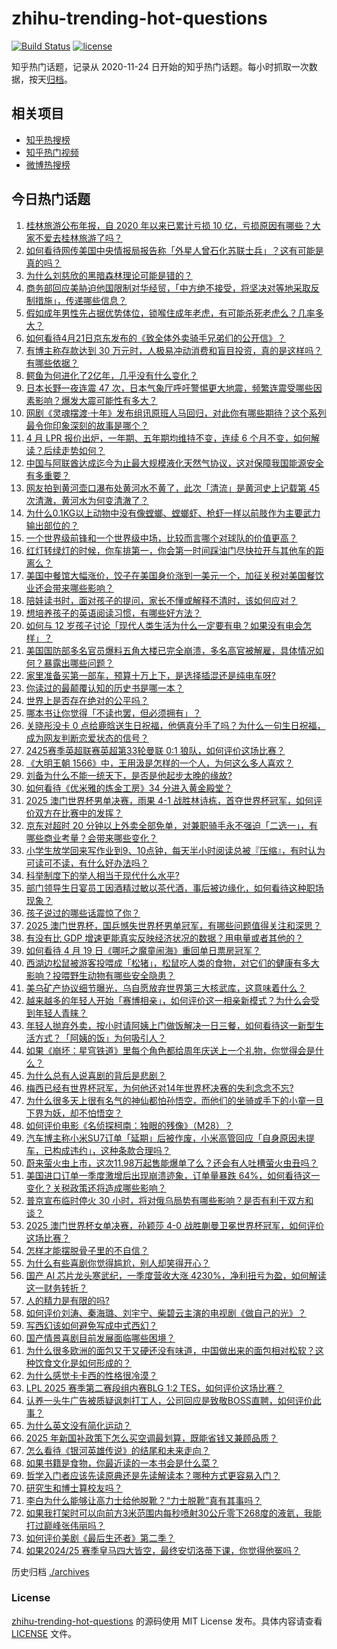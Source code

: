 # zhihu-trending-hot-questions

[![Build Status](https://github.com/justjavac/zhihu-trending-hot-questions/workflows/ci/badge.svg?branch=master)](https://github.com/justjavac/zhihu-trending-hot-questions/actions)
[![license](https://img.shields.io/github/license/justjavac/zhihu-trending-hot-questions)](https://github.com/justjavac/zhihu-trending-hot-questions/blob/master/LICENSE)

知乎热门话题，记录从 2020-11-24
日开始的知乎热门话题。每小时抓取一次数据，按天[归档](./archives)。

## 相关项目

- [知乎热搜榜](https://github.com/justjavac/zhihu-trending-top-search)
- [知乎热门视频](https://github.com/justjavac/zhihu-trending-hot-video)
- [微博热搜榜](https://github.com/justjavac/weibo-trending-hot-search)

## 今日热门话题

<!-- BEGIN -->
<!-- 最后更新时间 Mon Apr 21 2025 12:25:31 GMT+0800 (China Standard Time) -->

1. [桂林旅游公布年报，自 2020 年以来已累计亏损 10 亿，亏损原因有哪些？大家不爱去桂林旅游了吗？](https://www.zhihu.com/question/1897359892001551000)
1. [如何看待网传美国中央情报局报告称「外星人曾石化苏联士兵」？这有可能是真的吗？](https://www.zhihu.com/question/1897211816213464600)
1. [为什么刘慈欣的黑暗森林理论可能是错的？](https://www.zhihu.com/question/1896917637738509300)
1. [商务部回应美胁迫他国限制对华经贸，「中方绝不接受，将坚决对等地采取反制措施」，传递哪些信息？](https://www.zhihu.com/question/1897575818252759300)
1. [假如成年男性先占据优势体位，锁喉住成年老虎，有可能杀死老虎么？几率多大？](https://www.zhihu.com/question/1890442443511551500)
1. [如何看待4月21日京东发布的《致全体外卖骑手兄弟们的公开信》？](https://www.zhihu.com/question/1897572559186280700)
1. [有博主称存款达到 30 万元时，人极易冲动消费和盲目投资，真的是这样吗？有哪些依据？](https://www.zhihu.com/question/1897028991606550800)
1. [鳄鱼为何进化了2亿年，几乎没有什么变化？](https://www.zhihu.com/question/1892250684868511500)
1. [日本长野一夜连震 47 次，日本气象厅呼吁警惕更大地震，频繁连震受哪些因素影响？爆发大震可能性有多大？](https://www.zhihu.com/question/1896918501169526500)
1. [网剧《灵魂摆渡·十年》发布组讯原班人马回归，对此你有哪些期待？这个系列最令你印象深刻的故事是哪个？](https://www.zhihu.com/question/1896176455278364700)
1. [4 月 LPR 报价出炉，一年期、五年期均维持不变，连续 6 个月不变，如何解读？后续走势如何？](https://www.zhihu.com/question/1897579311126521900)
1. [中国与阿联酋达成迄今为止最大规模液化天然气协议，这对保障我国能源安全有多重要？](https://www.zhihu.com/question/1896974317545284000)
1. [网友拍到黄河壶口瀑布处黄河水不黄了，此次「清流」是黄河史上记载第 45 次清澈，黄河水为何变清澈了？](https://www.zhihu.com/question/1896883591805367600)
1. [为什么0.1KG以上动物中没有像螳螂、螳螂虾、枪虾一样以前肢作为主要武力输出部位的？](https://www.zhihu.com/question/1896697656799105800)
1. [一个世界级前锋和一个世界级中场，比较而言哪个对球队的价值更高？](https://www.zhihu.com/question/1896617540551157000)
1. [红灯转绿灯的时候，你车排第一，你会第一时间踩油门尽快拉开与其他车的距离么？](https://www.zhihu.com/question/1896531409570621200)
1. [美国中餐馆大幅涨价，饺子在美国身价涨到一美元一个，加征关税对美国餐饮业还会带来哪些影响？](https://www.zhihu.com/question/1897393662230491400)
1. [陪娃读书时，面对孩子的提问，家长不懂或解释不清时，该如何应对？](https://www.zhihu.com/question/1894310578534737200)
1. [想培养孩子的英语阅读习惯，有哪些好方法？](https://www.zhihu.com/question/1892142320478050000)
1. [如何与 12 岁孩子讨论「现代人类生活为什么一定要有电？如果没有电会怎样」？](https://www.zhihu.com/question/1892524863765344300)
1. [美国国防部多名官员爆料五角大楼已完全崩溃，多名高官被解雇，具体情况如何？暴露出哪些问题？](https://www.zhihu.com/question/1897314613340628700)
1. [家里准备买第一部车，预算十万上下，是选择插混还是纯电车呀?](https://www.zhihu.com/question/1895283425973339000)
1. [你读过的最颠覆认知的历史书是哪一本？](https://www.zhihu.com/question/1895075268273599700)
1. [世界上是否存在绝对的公平吗？](https://www.zhihu.com/question/1895903548291663600)
1. [哪本书让你觉得「不读也罢，但必须拥有」？](https://www.zhihu.com/question/1893333430437115000)
1. [关晓彤没卡 0 点给鹿晗送生日祝福，他俩真分手了吗？为什么一句生日祝福，成为网友判断恋爱状态的信号？](https://www.zhihu.com/question/1897237552915773400)
1. [2425赛季英超联赛英超第33轮曼联 0:1 狼队，如何评价这场比赛？](https://www.zhihu.com/question/1897424017138377700)
1. [《大明王朝 1566》中，王用汲是怎样的一个人，为何这么多人喜欢？](https://www.zhihu.com/question/1894689174914830800)
1. [刘备为什么不能一统天下，是否是他起步太晚的缘故?](https://www.zhihu.com/question/13221325890)
1. [如何看待《优米雅的炼金工房》34 分进入黄金殿堂？](https://www.zhihu.com/question/14833440000)
1. [2025 澳门世界杯男单决赛，雨果 4-1 战胜林诗栋，首夺世界杯冠军，如何评价双方在比赛中的发挥？](https://www.zhihu.com/question/1897326482793142000)
1. [京东对超时 20 分钟以上外卖全部免单，对兼职骑手永不强迫「二选一」，有哪些商业考量？会带来哪些变化？](https://www.zhihu.com/question/1897576272000939800)
1. [小学生放学回来写作业到9、10点钟，每天半小时阅读总被『压缩』，有时认为可读可不读，有什么好办法吗？](https://www.zhihu.com/question/1893240366246897400)
1. [科举制度下的举人相当于现代什么水平?](https://www.zhihu.com/question/543285952)
1. [部门领导生日宴员工因酒精过敏以茶代酒，事后被边缘化，如何看待这种职场现象？](https://www.zhihu.com/question/1896584057556559400)
1. [孩子说过的哪些话震惊了你？](https://www.zhihu.com/question/656902248)
1. [2025 澳门世界杯，国乒憾失世界杯男单冠军，有哪些问题值得关注和深思？](https://www.zhihu.com/question/1897403105114546200)
1. [有没有比 GDP 增速更能真实反映经济状况的数据？用电量或者其他的？](https://www.zhihu.com/question/1896560756549445400)
1. [如何看待 4 月 19 日《哪吒之魔童闹海》重回单日票房冠军？](https://www.zhihu.com/question/1897100503999038200)
1. [西湖边松鼠被游客投喂成「松猪」，松鼠吃人类的食物，对它们的健康有多大影响？投喂野生动物有哪些安全隐患？](https://www.zhihu.com/question/1896577976344213500)
1. [美乌矿产协议细节曝光，乌自愿放弃世界第三大核武库，这意味着什么？](https://www.zhihu.com/question/1896897736198022100)
1. [越来越多的年轻人开始「赛博相亲」，如何评价这一相亲新模式？为什么会受到年轻人青睐？](https://www.zhihu.com/question/1896927799123599600)
1. [年轻人抛弃外卖，按小时请阿姨上门做饭解决一日三餐，如何看待这一新型生活方式？「阿姨的饭」为何吸引人？](https://www.zhihu.com/question/1896530518339719400)
1. [如果《崩坏：星穹铁道》里每个角色都给周年庆送上一个礼物，你觉得会是什么？](https://www.zhihu.com/question/1892538035058504400)
1. [为什么总有人说喜剧的背后是悲剧？](https://www.zhihu.com/question/5585783621)
1. [梅西已经有世界杯冠军，为何他还对14年世界杯决赛的失利念念不忘?](https://www.zhihu.com/question/1896663699822978800)
1. [为什么很多天上很有名气的神仙都怕孙悟空，而他们的坐骑或手下的小童一旦下界为妖，却不怕悟空？](https://www.zhihu.com/question/1891271477241827600)
1. [如何评价电影《名侦探柯南：独眼的残像》（M28）？](https://www.zhihu.com/question/1895857491901927400)
1. [汽车博主称小米SU7订单「延期」后被作废，小米高管回应「自身原因未提车，已构成违约」，这种条款合理吗？](https://www.zhihu.com/question/1896285158291780000)
1. [蔚来萤火虫上市，这次11.98万起售能爆单了么？还会有人吐槽萤火虫丑吗？](https://www.zhihu.com/question/1897034381404635600)
1. [美国进口订单一季度激增后出现崩溃迹象，订单量暴跌 64%，如何看待这一变化？关税政策还将造成哪些影响？](https://www.zhihu.com/question/1895759384287614500)
1. [普京宣布临时停火 30 小时，将对俄乌局势有哪些影响？是否有利于双方和谈？](https://www.zhihu.com/question/1897050910733070600)
1. [2025 澳门世界杯女单决赛，孙颖莎 4-0 战胜蒯曼卫冕世界杯冠军，如何评价这场比赛？](https://www.zhihu.com/question/1897317851846648300)
1. [怎样才能摆脱骨子里的不自信？](https://www.zhihu.com/question/327333707)
1. [为什么有些喜剧你觉得尴尬，别人却笑得开心？](https://www.zhihu.com/question/1895257996147274800)
1. [国产 AI 芯片龙头寒武纪，一季度营收大涨 4230%，净利扭亏为盈，如何解读这一财务转折？](https://www.zhihu.com/question/1896927865347502600)
1. [人的精力是有限的吗?](https://www.zhihu.com/question/22592222)
1. [如何评价刘涛、秦海璐、刘宇宁、柴碧云主演的电视剧《做自己的光》？](https://www.zhihu.com/question/612537994)
1. [写西幻该如何避免写成中式西幻？](https://www.zhihu.com/question/1895120035707609600)
1. [国产情景喜剧目前发展面临哪些困境？](https://www.zhihu.com/question/548651379)
1. [为什么很多欧洲的面包又干又硬还没有味道，中国做出来的面包相对松软？这种饮食文化是如何形成的？](https://www.zhihu.com/question/1895488918331319800)
1. [为什么感觉卡卡西的性格很冷漠？](https://www.zhihu.com/question/414705001)
1. [LPL 2025 赛季第二赛段组内赛BLG 1:2 TES，如何评价这场比赛？](https://www.zhihu.com/question/1897334435847836700)
1. [认养一头牛广告被质疑讽刺打工人，公司回应是致敬BOSS直聘，如何评价此事？](https://www.zhihu.com/question/1896165436770469400)
1. [为什么英文没有简化运动？](https://www.zhihu.com/question/15519131763)
1. [2025 年新国补政策下怎么买空调最划算，既能省钱又兼顾品质？](https://www.zhihu.com/question/1896157251867244300)
1. [怎么看待《银河英雄传说》的结尾和未来走向？](https://www.zhihu.com/question/1894054177174429700)
1. [如果书籍是食物，你最近读的一本书会是什么菜？](https://www.zhihu.com/question/1892356120359691500)
1. [哲学入门者应该先读原典还是先读解读本？哪种方式更容易入门？](https://www.zhihu.com/question/1894017392042013700)
1. [研究生和博士算校友吗？](https://www.zhihu.com/question/287340031)
1. [李白为什么能够让高力士给他脱靴？“力士脱靴”真有其事吗？](https://www.zhihu.com/question/316317572)
1. [如果我打架时可以向前方3米范围内每秒喷射30公斤零下268度的液氦，我能打过巅峰张伟丽吗？](https://www.zhihu.com/question/1893318608395936300)
1. [如何评价美剧《最后生还者》第二季？](https://www.zhihu.com/question/1893974213880153300)
1. [如果2024/25 赛季皇马四大皆空，最终安切洛蒂下课，你觉得他冤吗？](https://www.zhihu.com/question/1896342884879419400)

<!-- END -->

历史归档 [./archives](./archives)

### License

[zhihu-trending-hot-questions](https://github.com/justjavac/zhihu-trending-hot-questions)
的源码使用 MIT License 发布。具体内容请查看 [LICENSE](./LICENSE) 文件。
